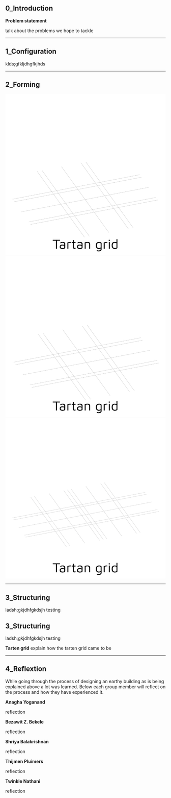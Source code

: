 ## 0_Introduction

**Problem statement**

talk about the problems we hope to tackle

---

## 1_Configuration

klds;gfkljdhgfkjhds

---

## 2_Forming

![Cross-vaults](img/cross-vaults.gif) ![Square](img/square.gif)![Rectangle](img/Rectangle.gif) 

---

## 3_Structuring

ladsh;gkjdhfgkdsjh
testing

## 3_Structuring

ladsh;gkjdhfgkdsjh
testing

**Tarten grid**
explain how the tarten grid came to be

---

## 4_Reflextion

While going through the process of designing an earthy building as is being explained above a lot was learned. Below each group member will reflect on the process and how they have experienced it.

**Anagha Yoganand**

reflection

**Bezawit Z. Bekele**

reflection

**Shriya Balakrishnan**

reflection

**Thijmen Pluimers**

reflection

**Twinkle Nathani**

reflection

